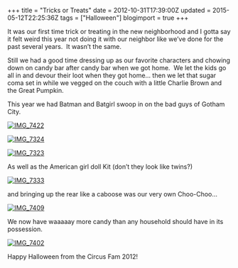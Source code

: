 +++
title = "Tricks or Treats"
date = 2012-10-31T17:39:00Z
updated = 2015-05-12T22:25:36Z
tags = ["Halloween"]
blogimport = true 
+++

It was our first time trick or treating in the new neighborhood and I gotta say it felt weird this year not doing it with our neighbor like we’ve done for the past several years.&#160; It wasn’t the same. 

Still we had a good time dressing up as our favorite characters and chowing down on candy bar after candy bar when we got home.&#160; We let the kids go all in and devour their loot when they got home… then we let that sugar coma set in while we vegged on the couch with a little Charlie Brown and the Great Pumpkin.&#160; 

This year we had Batman and Batgirl swoop in on the bad guys of Gotham City. 

[![IMG_7422](https://latc.s3.amazonaws.com/wp-content/uploads/2012/10/IMG_7422.jpg "IMG_7422")](https://latc.s3.amazonaws.com/wp-content/uploads/2012/10/IMG_7422.jpg)

[![IMG_7324](https://latc.s3.amazonaws.com/wp-content/uploads/2012/10/IMG_7324.jpg "IMG_7324")](https://latc.s3.amazonaws.com/wp-content/uploads/2012/10/IMG_7324.jpg)

[![IMG_7323](https://latc.s3.amazonaws.com/wp-content/uploads/2012/10/IMG_7323.jpg "IMG_7323")](https://latc.s3.amazonaws.com/wp-content/uploads/2012/10/IMG_7323.jpg)

As well as the American girl doll Kit (don’t they look like twins?)

[![IMG_7333](https://latc.s3.amazonaws.com/wp-content/uploads/2012/10/IMG_7333.jpg "IMG_7333")](https://latc.s3.amazonaws.com/wp-content/uploads/2012/10/IMG_7333.jpg)

and bringing up the rear like a caboose was our very own Choo-Choo…

[![IMG_7409](https://latc.s3.amazonaws.com/wp-content/uploads/2012/10/IMG_7409.jpg "IMG_7409")](https://latc.s3.amazonaws.com/wp-content/uploads/2012/10/IMG_7409.jpg)

We now have waaaaay more candy than any household should have in its possession. 

[![IMG_7402](https://latc.s3.amazonaws.com/wp-content/uploads/2012/10/IMG_7402.jpg "IMG_7402")](https://latc.s3.amazonaws.com/wp-content/uploads/2012/10/IMG_7402.jpg)

Happy Halloween from the Circus Fam 2012!
